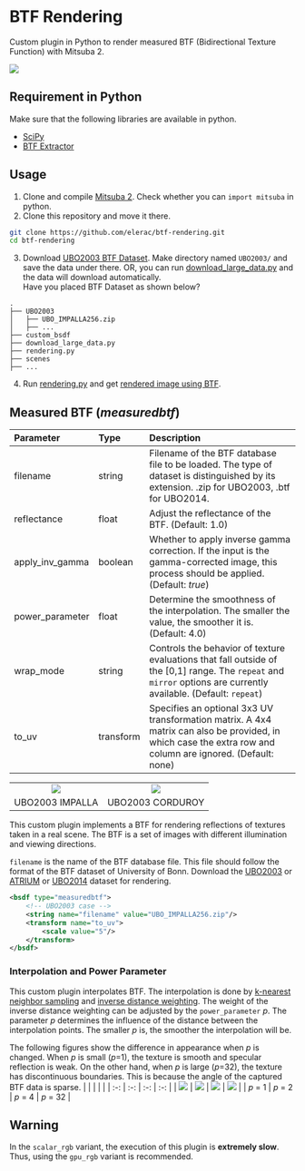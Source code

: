 # BTF Rendering
Custom plugin in Python to render measured BTF (Bidirectional Texture Function)  with Mitsuba 2.

![](documents/cloth_wool.jpg)

## Requirement in Python
Make sure that the following libraries are available in python.
- [SciPy](https://www.scipy.org/)
- [BTF Extractor](https://github.com/2-propanol/BTF_extractor)

## Usage 
1. Clone and compile [Mitsuba 2](https://github.com/mitsuba-renderer/mitsuba2). Check whether you can `import mitsuba` in python.
2. Clone this repository and move it there.
```bash
git clone https://github.com/elerac/btf-rendering.git
cd btf-rendering
```
3. Download [UBO2003 BTF Dataset](https://cg.cs.uni-bonn.de/en/projects/btfdbb/download/ubo2003/). Make directory named `UBO2003/` and save the data under there. OR, you can run [download_large_data.py](https://github.com/elerac/btf-rendering/blob/master/download_large_data.py) and the data will download automatically.  
Have you placed BTF Dataset as shown below?
```
.
├── UBO2003
│   ├── UBO_IMPALLA256.zip
│   ├── ...
├── custom_bsdf
├── download_large_data.py
├── rendering.py
├── scenes
├── ...
```
4. Run [rendering.py](https://github.com/elerac/btf-rendering/blob/master/rendering.py) and get [rendered image using BTF](https://github.com/elerac/btf-rendering/blob/master/documents/simple_sphere.jpg).

## Measured BTF (*measuredbtf*)
| Parameter | Type | Description | 
| :-- | :-- | :-- |
| filename | string | Filename of the BTF database file to be loaded. The type of dataset is distinguished by its extension. .zip for UBO2003, .btf for UBO2014.|
| reflectance| float | Adjust the reflectance of the BTF. (Default: 1.0) |
| apply_inv_gamma | boolean | Whether to apply inverse gamma correction. If the input is the gamma-corrected image, this process should be applied. (Default: *true*) | 
| power_parameter | float | Determine the smoothness of the interpolation. The smaller the value, the smoother it is. (Default: 4.0) |
| wrap_mode | string | Controls the behavior of texture evaluations that fall outside of the [0,1] range. The `repeat` and `mirror` options are currently available. (Default: `repeat`)|
| to_uv | transform | Specifies an optional 3x3 UV transformation matrix. A 4x4 matrix can also be provided, in which case the extra row and column are ignored. (Default: none) |

| | | 
| :-: | :-: |
| ![](documents/matpreview_impalla.jpg)| ![](documents/matpreview_corduroy.jpg) |
| UBO2003 IMPALLA | UBO2003 CORDUROY |

This custom plugin implements a BTF for rendering reflections of textures taken in a real scene. The BTF is a set of images with different illumination and viewing directions.

`filename` is the name of the BTF database file. This file should follow the format of the BTF dataset of University of Bonn.
Download the [UBO2003](https://cg.cs.uni-bonn.de/en/projects/btfdbb/download/ubo2003/) or [ATRIUM](https://cg.cs.uni-bonn.de/en/projects/btfdbb/download/atrium/) or [UBO2014](https://cg.cs.uni-bonn.de/en/projects/btfdbb/download/ubo2014/) dataset for rendering.

```xml
<bsdf type="measuredbtf">
    <!-- UBO2003 case -->
    <string name="filename" value="UBO_IMPALLA256.zip"/>
    <transform name="to_uv">
        <scale value="5"/>
    </transform>
</bsdf>
```

### Interpolation and Power Parameter
This custom plugin interpolates BTF. The interpolation is done by [k-nearest neighbor sampling](https://en.wikipedia.org/wiki/K-nearest_neighbors_algorithm) and [inverse distance weighting](https://en.wikipedia.org/wiki/Inverse_distance_weighting).
The weight of the inverse distance weighting can be adjusted by the `power_parameter` *p*. The parameter *p* determines the influence of the distance between the interpolation points. The smaller *p* is, the smoother the interpolation will be.

The following figures show the difference in appearance when *p* is changed. When *p* is small (*p*=1), the texture is smooth and specular reflection is weak. On the other hand, when *p* is large (*p*=32), the texture has discontinuous boundaries. This is because the angle of the captured BTF data is sparse.
| | | | | 
| :-: | :-: | :-: | :-: |
| ![](documents/simple_sphere_p1.jpg) | ![](documents/simple_sphere_p2.jpg) | ![](documents/simple_sphere_p4.jpg) | ![](documents/simple_sphere_p32.jpg) |
| *p* = 1 | *p* = 2 | *p* = 4 | *p* = 32 |


## Warning
In the `scalar_rgb` variant, the execution of this plugin is **extremely slow**. Thus, using the `gpu_rgb` variant is recommended.